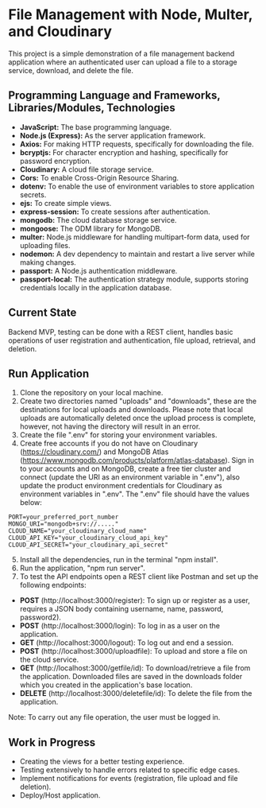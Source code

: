 # File Management with Node, Multer, and Cloudinary

This project is a simple demonstration of a file management backend application where an authenticated user can upload a file to a storage service, download, and delete the file.

## Programming Language and Frameworks, Libraries/Modules, Technologies

- **JavaScript:** The base programming language.
- **Node.js (Express):** As the server application framework.
- **Axios:** For making HTTP requests, specifically for downloading the file.
- **bcryptjs:** For character encryption and hashing, specifically for password encryption.
- **Cloudinary:** A cloud file storage service.
- **Cors:** To enable Cross-Origin Resource Sharing.
- **dotenv:** To enable the use of environment variables to store application secrets.
- **ejs:** To create simple views.
- **express-session:** To create sessions after authentication.
- **mongodb:** The cloud database storage service.
- **mongoose:** The ODM library for MongoDB.
- **multer:** Node.js middleware for handling multipart-form data, used for uploading files.
- **nodemon:** A dev dependency to maintain and restart a live server while making changes.
- **passport:** A Node.js authentication middleware.
- **passport-local:** The authentication strategy module, supports storing credentials locally in the application database.

## Current State

Backend MVP, testing can be done with a REST client, handles basic operations of user registration and authentication, file upload, retrieval, and deletion.

## Run Application

1. Clone the repository on your local machine.
2. Create two directories named "uploads" and "downloads", these are the destinations for local uploads and downloads. Please note that local uploads are automatically deleted once the upload process is complete, however, not having the directory will result in an error.
3. Create the file ".env" for storing your environment variables.
4. Create free accounts if you do not have on Cloudinary (https://cloudinary.com/) and MongoDB Atlas (https://www.mongodb.com/products/platform/atlas-database). Sign in to your accounts and on MongoDB, create a free tier cluster and connect (update the URI as an environment variable in ".env"), also update the product environment credentials for Cloudinary as environment variables in ".env". The ".env" file should have the values below:

```plaintext
PORT=your_preferred_port_number
MONGO_URI="mongodb+srv://....."
CLOUD_NAME="your_cloudinary_cloud_name"
CLOUD_API_KEY="your_cloudinary_cloud_api_key"
CLOUD_API_SECRET="your_cloudinary_api_secret"
```

5. Install all the dependencies, run in the terminal "npm install".
6. Run the application, "npm run server".
7. To test the API endpoints open a REST client like Postman and set up the following endpoints:

  - **POST** (http://localhost:3000/register): To sign up or register as a user, requires a JSON body containing username, name, password, password2).
  - **POST** (http://localhost:3000/login): To log in as a user on the application.
  - **GET** (http://localhost:3000/logout): To log out and end a session.
  - **POST** (http://localhost:3000/uploadfile): To upload and store a file on the cloud service.
  - **GET** (http://localhost:3000/getfile/id): To download/retrieve a file from the application. Downloaded files are saved in the downloads folder which you created in the application's base location.
  - **DELETE** (http://localhost:3000/deletefile/id): To delete the file from the application.

Note: To carry out any file operation, the user must be logged in.

## Work in Progress
- Creating the views for a better testing experience.
- Testing extensively to handle errors related to specific edge cases.
- Implement notifications for events (registration, file upload and file deletion).
- Deploy/Host application.

